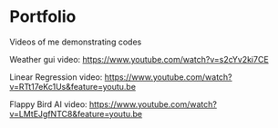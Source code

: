 # Portfolio

Videos of me demonstrating codes

Weather gui video: https://www.youtube.com/watch?v=s2cYv2ki7CE

Linear Regression video: https://www.youtube.com/watch?v=RTt17eKc1Us&feature=youtu.be

Flappy Bird AI video: https://www.youtube.com/watch?v=LMtEJgfNTC8&feature=youtu.be
